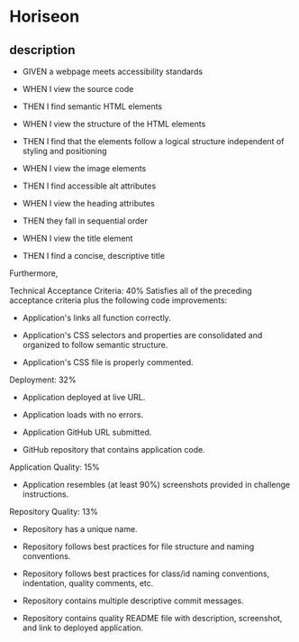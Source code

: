 # Horiseon

## description

- GIVEN a webpage meets accessibility standards

- WHEN I view the source code
- THEN I find semantic HTML elements

- WHEN I view the structure of the HTML elements
- THEN I find that the elements follow a logical
structure independent of styling and positioning

- WHEN I view the image elements
- THEN I find accessible alt attributes

- WHEN I view the heading attributes
- THEN they fall in sequential order

- WHEN I view the title element
- THEN I find a concise, descriptive title

Furthermore,

Technical Acceptance Criteria: 40%
Satisfies all of the preceding acceptance criteria plus the following code improvements:

- Application's links all function correctly.

- Application's CSS selectors and properties are consolidated and organized to follow semantic structure.

- Application's CSS file is properly commented.


Deployment: 32%
- Application deployed at live URL.

- Application loads with no errors.

- Application GitHub URL submitted.

- GitHub repository that contains application code.


Application Quality: 15%
- Application resembles (at least 90%) screenshots provided in challenge instructions.


Repository Quality: 13%
- Repository has a unique name.

- Repository follows best practices for file structure and naming conventions.

- Repository follows best practices for class/id naming conventions, indentation, quality comments, etc.

- Repository contains multiple descriptive commit messages.

- Repository contains quality README file with description, screenshot, and link to deployed application.

